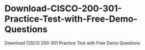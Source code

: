 # Download-CISCO-200-301-Practice-Test-with-Free-Demo-Questions
Download CISCO  200-301 Practice Test with Free Demo Questions

